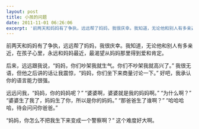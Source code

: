 ```yaml
---
layout: post
title: 小孩的问题
date: 2011-11-01 06:26:06
excerpt: '前两天和妈妈有了争执，远远帮了妈妈，我很庆幸。我知道，无论他和别人有多亲近，在孩子心里，永远和妈妈最近，最渴望从妈妈那里得到爱和肯定。'
---
```




前两天和妈妈有了争执，远远帮了妈妈，我很庆幸。我知道，无论他和别人有多亲近，在孩子心里，永远和妈妈最近，最渴望从妈妈那里得到爱和肯定。


后来，远远跟我说，“妈妈，你们吵架我就生气。你们不吵架我就高兴了。”
我很无语，但他之后讲的话让我震惊，“妈妈，你们坐下来商量讨论一下。”
好吧，我承认你的语言能力很强。

远远问我，“妈妈，你的妈妈呢？”
“婆婆啊，婆婆就是我的妈妈啊。”
“为什么啊？”
“婆婆生了我了，妈妈生了你，所以是你的妈妈。”
“那爸爸生了谁啊？”
“哈哈哈哈，待会问问你爸爸。”

“妈妈，你怎么不把我生下来变成一个警察啊？”
这个难度好大啊。


